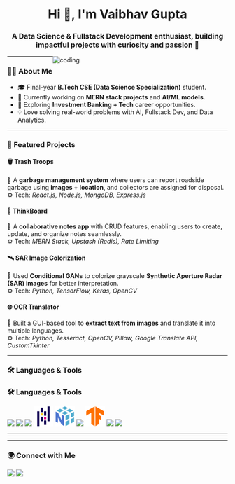 <h1 align="center">Hi 👋, I'm Vaibhav Gupta</h1>
<h3 align="center">A Data Science & Fullstack Development enthusiast, building impactful projects with curiosity and passion 🚀</h3>

<img align="right" alt="coding" width="400" src="https://media0.giphy.com/media/qgQUggAC3Pfv687qPC/giphy.gif">

---

### 👨‍💻 About Me
- 🎓 Final-year **B.Tech CSE (Data Science Specialization)** student.  
- 🔭 Currently working on **MERN stack projects** and **AI/ML models**.  
- 🌱 Exploring **Investment Banking + Tech** career opportunities.  
- 💡 Love solving real-world problems with AI, Fullstack Dev, and Data Analytics.  
   

---

### 🚀 Featured Projects

#### 🗑️ Trash Troops  
📌 A **garbage management system** where users can report roadside garbage using **images + location**, and collectors are assigned for disposal.  
⚙️ Tech: *React.js, Node.js, MongoDB, Express.js*  

#### 📝 ThinkBoard  
📌 A **collaborative notes app** with CRUD features, enabling users to create, update, and organize notes seamlessly.  
⚙️ Tech: *MERN Stack, Upstash (Redis), Rate Limiting*  

#### 🛰️ SAR Image Colorization  
📌 Used **Conditional GANs** to colorize grayscale **Synthetic Aperture Radar (SAR) images** for better interpretation.  
⚙️ Tech: *Python, TensorFlow, Keras, OpenCV*  

#### 🌐 OCR Translator  
📌 Built a GUI-based tool to **extract text from images** and translate it into multiple languages.  
⚙️ Tech: *Python, Tesseract, OpenCV, Pillow, Google Translate API, CustomTkinter*  

---

### 🛠️ Languages & Tools

### 🛠️ Languages & Tools

<p align="left">
  <!-- Languages -->
  <img src="https://skillicons.dev/icons?i=cpp,python,js,html,css" height="45" />
  
  <!-- Frameworks & Libraries -->
  <img src="https://skillicons.dev/icons?i=react,nodejs,express,mongodb,mysql,opencv,git" height="45" />
  
  <!-- Data Science & AI -->
  <img src="https://skillicons.dev/icons?i=py" height="45" />
  <img src="https://raw.githubusercontent.com/devicons/devicon/master/icons/pandas/pandas-original.svg" height="45"/>
  <img src="https://raw.githubusercontent.com/devicons/devicon/master/icons/numpy/numpy-original.svg" height="45"/>
  <img src="https://upload.wikimedia.org/wikipedia/commons/0/05/Scikit_learn_logo_small.svg" height="45"/>
  <img src="https://raw.githubusercontent.com/devicons/devicon/master/icons/tensorflow/tensorflow-original.svg" height="45"/>
  <img src="https://img.icons8.com/color/48/000000/microsoft-excel-2019--v1.png" height="45"/>
  <img src="https://img.icons8.com/color/48/power-bi.png" height="45"/>
</p>


---
---

### 🌍 Connect with Me
<p align="left">
  <a href="https://www.linkedin.com/in/vaibhav-gupta-a2b750256/"><img src="https://skillicons.dev/icons?i=linkedin" height="40"/></a>
  <a href="https://github.com/NEXwiz"><img src="https://skillicons.dev/icons?i=github" height="40"/></a>
</p>

